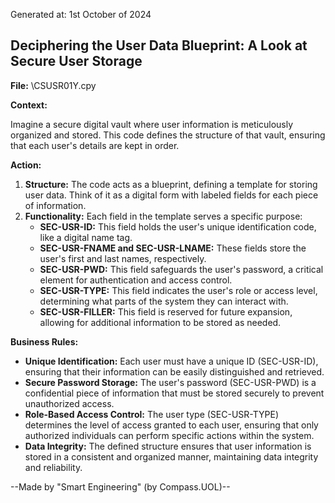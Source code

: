 Generated at: 1st October of 2024

##  Deciphering the User Data Blueprint: A Look at Secure User Storage

**File:**  \CSUSR01Y.cpy

**Context:**

Imagine a secure digital vault where user information is meticulously organized and stored. This code defines the structure of that vault, ensuring that each user's details are kept in order.

**Action:**

1. **Structure:** The code acts as a blueprint, defining a template for storing user data.  Think of it as a digital form with labeled fields for each piece of information.
2. **Functionality:** Each field in the template serves a specific purpose:
    * **SEC-USR-ID:**  This field holds the user's unique identification code, like a digital name tag.
    * **SEC-USR-FNAME and SEC-USR-LNAME:** These fields store the user's first and last names, respectively.
    * **SEC-USR-PWD:**  This field safeguards the user's password, a critical element for authentication and access control.
    * **SEC-USR-TYPE:**  This field indicates the user's role or access level, determining what parts of the system they can interact with.
    * **SEC-USR-FILLER:**  This field is reserved for future expansion, allowing for additional information to be stored as needed.

**Business Rules:**

* **Unique Identification:** Each user must have a unique ID (SEC-USR-ID), ensuring that their information can be easily distinguished and retrieved.
* **Secure Password Storage:**  The user's password (SEC-USR-PWD) is a confidential piece of information that must be stored securely to prevent unauthorized access.
* **Role-Based Access Control:** The user type (SEC-USR-TYPE) determines the level of access granted to each user, ensuring that only authorized individuals can perform specific actions within the system.
* **Data Integrity:**  The defined structure ensures that user information is stored in a consistent and organized manner, maintaining data integrity and reliability.

--Made by "Smart Engineering" (by Compass.UOL)--